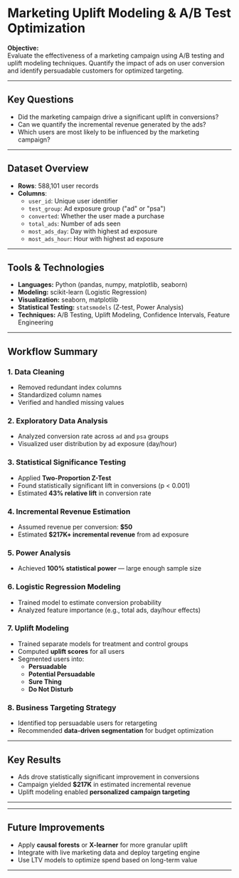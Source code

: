 # Marketing Uplift Modeling & A/B Test Optimization

**Objective:**  
Evaluate the effectiveness of a marketing campaign using A/B testing and uplift modeling techniques. Quantify the impact of ads on user conversion and identify persuadable customers for optimized targeting.

---

## Key Questions
- Did the marketing campaign drive a significant uplift in conversions?
- Can we quantify the incremental revenue generated by the ads?
- Which users are most likely to be influenced by the marketing campaign?

---

## Dataset Overview
- **Rows**: 588,101 user records  
- **Columns**:  
  - `user_id`: Unique user identifier  
  - `test_group`: Ad exposure group ("ad" or "psa")  
  - `converted`: Whether the user made a purchase  
  - `total_ads`: Number of ads seen  
  - `most_ads_day`: Day with highest ad exposure  
  - `most_ads_hour`: Hour with highest ad exposure  

---

## Tools & Technologies
- **Languages:** Python (pandas, numpy, matplotlib, seaborn)  
- **Modeling:** scikit-learn (Logistic Regression)  
- **Visualization:** seaborn, matplotlib  
- **Statistical Testing:** `statsmodels` (Z-test, Power Analysis)  
- **Techniques:** A/B Testing, Uplift Modeling, Confidence Intervals, Feature Engineering  

---

## Workflow Summary

### 1. Data Cleaning
- Removed redundant index columns
- Standardized column names
- Verified and handled missing values

### 2. Exploratory Data Analysis
- Analyzed conversion rate across `ad` and `psa` groups  
- Visualized user distribution by ad exposure (day/hour)

### 3. Statistical Significance Testing
- Applied **Two-Proportion Z-Test**  
- Found statistically significant lift in conversions (p < 0.001)  
- Estimated **43% relative lift** in conversion rate

### 4. Incremental Revenue Estimation
- Assumed revenue per conversion: **$50**  
- Estimated **$217K+ incremental revenue** from ad exposure

### 5. Power Analysis
- Achieved **100% statistical power** — large enough sample size

### 6. Logistic Regression Modeling
- Trained model to estimate conversion probability  
- Analyzed feature importance (e.g., total ads, day/hour effects)

### 7. Uplift Modeling
- Trained separate models for treatment and control groups  
- Computed **uplift scores** for all users  
- Segmented users into:
  - **Persuadable**
  - **Potential Persuadable**
  - **Sure Thing**
  - **Do Not Disturb**

### 8. Business Targeting Strategy
- Identified top persuadable users for retargeting  
- Recommended **data-driven segmentation** for budget optimization

---

## Key Results
- Ads drove statistically significant improvement in conversions  
- Campaign yielded **$217K** in estimated incremental revenue  
- Uplift modeling enabled **personalized campaign targeting**

---

---

## Future Improvements
- Apply **causal forests** or **X-learner** for more granular uplift
- Integrate with live marketing data and deploy targeting engine
- Use LTV models to optimize spend based on long-term value

---

